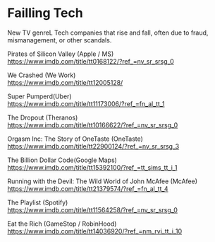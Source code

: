 # Failling Tech

New TV genreL Tech companies that rise and fall, often due to fraud, mismanagement, or other scandals.

Pirates of Silicon Valley (Apple / MS) <BR>
https://www.imdb.com/title/tt0168122/?ref_=nv_sr_srsg_0

We Crashed (We Work) <BR>
https://www.imdb.com/title/tt12005128/

Super Pumperd(Uber) <BR>
https://www.imdb.com/title/tt11173006/?ref_=fn_al_tt_1

The Dropout (Theranos) <BR>
https://www.imdb.com/title/tt10166622/?ref_=nv_sr_srsg_0

Orgasm Inc: The Story of OneTaste (OneTaste)  <BR>
https://www.imdb.com/title/tt22900124/?ref_=nv_sr_srsg_3

The Billion Dollar Code(Google Maps) <BR>
https://www.imdb.com/title/tt15392100/?ref_=tt_sims_tt_i_1

Running with the Devil: The Wild World of John McAfee (McAfee) <BR>
https://www.imdb.com/title/tt21379574/?ref_=fn_al_tt_4

The Playlist (Spotify) <BR>
https://www.imdb.com/title/tt11564258/?ref_=nv_sr_srsg_0

Eat the Rich (GameStop / RobinHood) <BR>
https://www.imdb.com/title/tt14036920/?ref_=nm_rvi_tt_i_10
